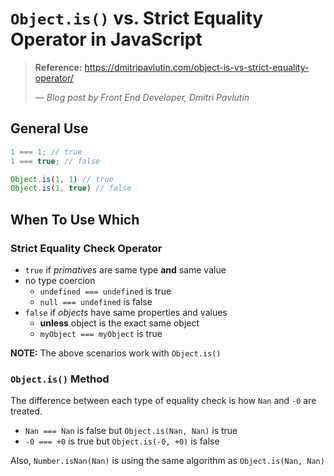 # `Object.is()` vs. Strict Equality Operator in JavaScript

> **Reference:**
> <https://dmitripavlutin.com/object-is-vs-strict-equality-operator/>
>
> <cite>&mdash; Blog post by Front End Developer, Dmitri Pavlutin</cite>

## General Use

```javascript
1 === 1; // true
1 === true; // false

Object.is(1, 1) // true
Object.is(1, true) // false
```

## When To Use Which

### Strict Equality Check Operator

* `true` if _primatives_ are same type **and** same value
* no type coercion
  * `undefined === undefined` is true
  * `null === undefined` is false
* `false` if _objects_ have same properties and values
  * **unless** object is the exact same object
  * `myObject === myObject` is true

**NOTE:** The above scenarios work with `Object.is()`

### `Object.is()` Method

The difference between each type of equality check is how `Nan` and `-0` are treated.

* `Nan === Nan` is false but `Object.is(Nan, Nan)` is true
* `-0 === +0` is true but `Object.is(-0, +0)` is false

Also, `Number.isNan(Nan)` is using the same algorithm as `Object.is(Nan, Nan)`
